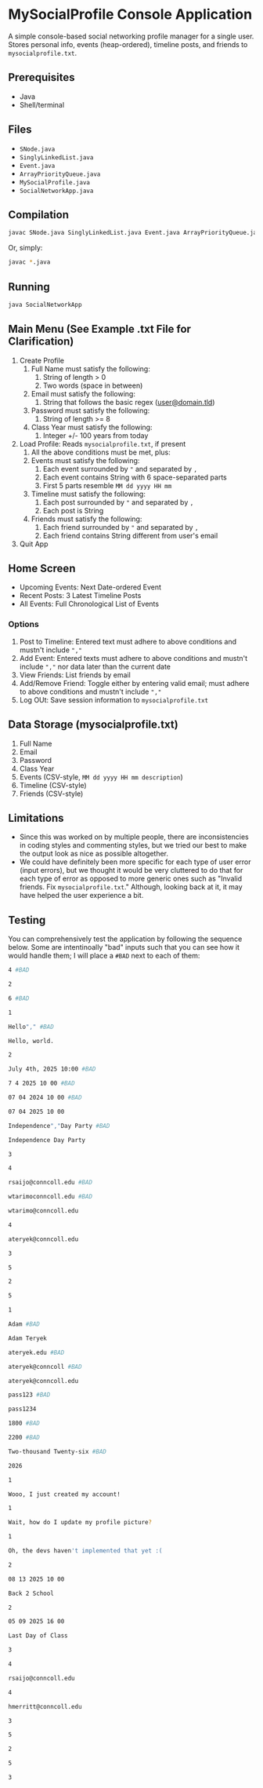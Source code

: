 # MySocialProfile Console Application

A simple console-based social networking profile manager for a single user.  
Stores personal info, events (heap-ordered), timeline posts, and friends to `mysocialprofile.txt`.

## Prerequisites
- Java
- Shell/terminal

## Files
- `SNode.java`  
- `SinglyLinkedList.java`  
- `Event.java`  
- `ArrayPriorityQueue.java`  
- `MySocialProfile.java`  
- `SocialNetworkApp.java`

## Compilation
```bash
javac SNode.java SinglyLinkedList.java Event.java ArrayPriorityQueue.java MySocialProfile.java SocialNetworkApp.java
```
Or, simply:
```bash
javac *.java
```

## Running
```bash
java SocialNetworkApp
```

## Main Menu (See Example .txt File for Clarification)
1. Create Profile
   1. Full Name must satisfy the following:
      1. String of length > 0
      2. Two words (space in between)
   2. Email must satisfy the following:
      1. String that follows the basic regex (user@domain.tld)
   3. Password must satisfy the following:
      1. String of length >= 8
   4. Class Year must satisfy the following:
      1. Integer +/- 100 years from today
2. Load Profile: Reads `mysocialprofile.txt`, if present
   1. All the above conditions must be met, plus:
   2. Events must satisfy the following:
      1. Each event surrounded by `"` and separated by `,`
      2. Each event contains String with 6 space-separated parts
      3. First 5 parts resemble ``MM dd yyyy HH mm``
   3. Timeline must satisfy the following:
      1. Each post surrounded by `"` and separated by `,`
      2. Each post is String
   4. Friends must satisfy the following:
      1. Each friend surrounded by `"` and separated by `,`
      2. Each friend contains String different from user's email
3. Quit App

## Home Screen
- Upcoming Events: Next Date-ordered Event
- Recent Posts: 3 Latest Timeline Posts
- All Events: Full Chronological List of Events

### Options
1. Post to Timeline: Entered text must adhere to above conditions and mustn't include `","`
2. Add Event: Entered texts must adhere to above conditions and mustn't include `","` nor data later than the current date
3. View Friends: List friends by email
4. Add/Remove Friend: Toggle either by entering valid email; must adhere to above conditions and mustn't include `","`
5. Log OUt: Save session information to `mysocialprofile.txt`

## Data Storage (mysocialprofile.txt)
1. Full Name
2. Email
3. Password
4. Class Year
5. Events (CSV-style, `MM dd yyyy HH mm description`)
6. Timeline (CSV-style)
7. Friends (CSV-style)

## Limitations
- Since this was worked on by multiple people, there are inconsistencies in coding styles and commenting styles, but we tried our best to make the output look as nice as possible altogether.
- We could have definitely been more specific for each type of user error (input errors), but we thought it would be very cluttered to do that for each type of error as opposed to more generic ones such as "Invalid friends. Fix `mysocialprofile.txt`." Although, looking back at it, it may have helped the user experience a bit.

## Testing
You can comprehensively test the application by following the sequence below. Some are intentinoally "bad" inputs such that you can see how it would handle them; I will place a `#BAD` next to each of them:
```bash
4 #BAD
```
```bash
2
```
```bash
6 #BAD
```
```bash
1
```
```bash
Hello"," #BAD
```
```bash
Hello, world.
```
```bash
2
```
```bash
July 4th, 2025 10:00 #BAD
```
```bash
7 4 2025 10 00 #BAD
```
```bash
07 04 2024 10 00 #BAD
```
```bash
07 04 2025 10 00
```
```bash
Independence","Day Party #BAD
```
```bash
Independence Day Party
```
```bash
3
```
```bash
4
```
```bash
rsaijo@conncoll.edu #BAD
```
```bash
wtarimoconncoll.edu #BAD
```
```bash
wtarimo@conncoll.edu
```
```bash
4
```
```bash
ateryek@conncoll.edu
```
```bash
3
```
```bash
5
```
```bash
2
```
```bash
5
```
```bash
1
```
```bash
Adam #BAD
```
```bash
Adam Teryek
```
```bash
ateryek.edu #BAD
```
```bash
ateryek@conncoll #BAD
```
```bash
ateryek@conncoll.edu
```
```bash
pass123 #BAD
```
```bash
pass1234
```
```bash
1800 #BAD
```
```bash
2200 #BAD
```
```bash
Two-thousand Twenty-six #BAD
```
```bash
2026
```
```bash
1
```
```bash
Wooo, I just created my account!
```
```bash
1
```
```bash
Wait, how do I update my profile picture?
```
```bash
1
```
```bash
Oh, the devs haven't implemented that yet :(
```
```bash
2
```
```bash
08 13 2025 10 00
```
```bash
Back 2 School
```
```bash
2
```
```bash
05 09 2025 16 00
```
```bash
Last Day of Class
```
```bash
3
```
```bash
4
```
```bash
rsaijo@conncoll.edu
```
```bash
4
```
```bash
hmerritt@conncoll.edu
```
```bash
3
```
```bash
5
```
```bash
2
```
```bash
5
```
```bash
3
```
